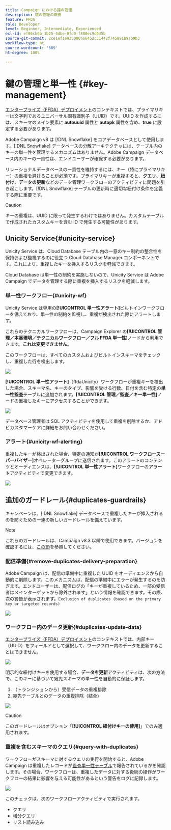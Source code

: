 ```yaml
---
title: Campaign における鍵の管理
description: 鍵の管理の概要
feature: FFDA
role: Developer
level: Beginner, Intermediate, Experienced
exl-id: ef06cb6b-1b25-4dbe-8fd0-f880ec9d645b
source-git-commit: 2ce1ef1e935080a66452c31442f745891b9ab9b3
workflow-type: ht
source-wordcount: '609'
ht-degree: 100%

---
```


# 鍵の管理と単一性 {#key-management}

[エンタープライズ（FFDA）デプロイメント](enterprise-deployment.md)のコンテキストでは、プライマリキーは文字列であるユニバーサル固有識別子（UUID）です。UUID を作成するには、スキーマのメイン要素に **autouuid** 属性と **autopk** 属性を含め、**true** に設定する必要があります。

Adobe Campaign v8 は [!DNL Snowflake] をコアデータベースとして使用します。[!DNL Snowflake] データベースの分散アーキテクチャには、テーブル内のキーの単一性を管理するメカニズムはありません。Adobe Campaign データベース内のキーの一貫性は、エンドユーザーが確保する必要があります。

リレーショナルデータベースの一貫性を維持するには、キー（特にプライマリキー）の重複を避けることが必須です。プライマリキーが重複すると、**クエリ**、**紐付け**、**データの更新**&#x200B;などのデータ管理ワークフローのアクティビティに問題を引き起こします。[!DNL Snowflake] テーブルの更新時に適切な紐付け条件を定義する際に重要です。


>[!CAUTION]
>
>キーの重複は、UUID に限って発生するわけではありません。カスタムテーブルで作成されたカスタムキーを含む ID で発生する可能性があります。


## Unicity Service{#unicity-service}

Unicity Service は、Cloud Database テーブル内の一意のキー制約の整合性を保持および監視するのに役立つ Cloud Database Manager コンポーネントです。これにより、重複したキーを挿入するリスクを軽減できます。

Cloud Database は単一性の制約を実施しないので、Unicity Service は Adobe Campaign でデータを管理する際に重複を挿入するリスクを軽減します。

### 単一性ワークフロー{#unicity-wf}

Unicity Service は専用の&#x200B;**[!UICONTROL 単一性アラート]**&#x200B;ビルトインワークフローを備えており、単一性の制約を監視し、重複が検出された際にアラートします。

これらのテクニカルワークフローは、Campaign Explorer の&#x200B;**[!UICONTROL 管理／本番環境／テクニカルワークフロー／フル FFDA 単一性]**&#x200B;ノードから利用できます。**これは変更できません**。

このワークフローは、すべてのカスタムおよびビルトインスキーマをチェックし、重複した行を検出します。

![](assets/unicity-alerting-wf.png)

**[!UICONTROL 単一性アラート]**（ffdaUnicity）ワークフローが重複キーを検出した場合、スキーマ名、キーのタイプ、影響を受ける行数、日付を含む特定の&#x200B;**単一性監査**&#x200B;テーブルに追加されます。**[!UICONTROL 管理／監査／キー単一性]**&#x200B;ノードの重複したキーにアクセスすることができます。

![](assets/unicity-table.png)

データベース管理者は SQL アクティビティを使用して重複を削除するか、アドビカスタマーケアに詳細をお問い合わせください。

### アラート{#unicity-wf-alerting}

重複したキーが検出された場合、特定の通知が&#x200B;**[!UICONTROL ワークフロースーパーバイザー]**&#x200B;オペレーターグループに送信されます。このアラートのコンテンツとオーディエンスは、**[!UICONTROL 単一性アラート]**&#x200B;ワークフローの&#x200B;**アラート**&#x200B;アクティビティで変更できます。

![](assets/wf-alert-activity.png)


## 追加のガードレール{#duplicates-guardrails}

キャンペーンは、[!DNL Snowflake] データベースで重複したキーが挿入されるのを防ぐための一連の新しいガードレールを備えています。

>[!NOTE]
>
>これらのガードレールは、Campaign v8.3 以降で使用できます。バージョンを確認するには、[この節](../start/compatibility-matrix.md#how-to-check-your-campaign-version-and-buildversion)を参照してください。

### 配信準備{#remove-duplicates-delivery-preparation}

Adobe Campaign は、配信の準備中に重複した UUID をオーディエンスから自動的に削除します。このメカニズムは、配信の準備中にエラーが発生するのを防ぎます。エンドユーザーは、配信ログの「キーが重複しているため、一部の受信者はメインターゲットから除外されます」という情報を確認できます。その際、次の警告が表示されます。`Exclusion of duplicates (based on the primary key or targeted records)`

![](assets/exclusion-duplicates-log.png)

### ワークフロー内のデータ更新{#duplicates-update-data}

[エンタープライズ（FFDA）デプロイメント](enterprise-deployment.md)のコンテキストでは、内部キー（UUID）をフィールドとして選択して、ワークフロー内のデータを更新することはできません。

![](assets/update-data-no-internal-key.png)

明示的な紐付けキーを使用する場合、**データを更新**&#x200B;アクティビティは、次の方法で、このキーに基づいて宛先スキーマの単一性を自動的に保証します。

1. （トランジションから）受信データの重複排除
1. 宛先テーブルとのデータの重複排除（結合）


![](assets/update-data-deduplicate.png)

>[!CAUTION]
>
>このガードレールはオプション「**[!UICONTROL 紐付けキーの使用]**」でのみ適用されます。


### 重複を含むスキーマのクエリ{#query-with-duplicates}

ワークフローがスキーマに対するクエリの実行を開始すると、Adobe Campaign は重複したレコードが[監査単一性テーブル](#unicity-wf)で報告されているかを確認します。その場合、ワークフローは、重複したデータに対する後続の操作がワークフローの結果に影響を与える可能性があるという警告をログに記録します。

![](assets/query-with-duplicates.png)

このチェックは、次のワークフローアクティビティで実行されます。

* クエリ
* 増分クエリ
* リスト読み込み